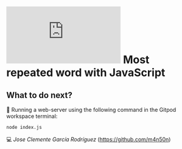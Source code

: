 # ![4Geeks Logo](http://assets.breatheco.de/apis/img/images.php?blob&random&cat=icon&tags=4geeks,16) Most repeated word with JavaScript

## What to do next?

📄 Running a web-server using the following command in the Gitpod workspace terminal:

```sh
node index.js
```

💻 _Jose Clemente García Rodríguez_ (<https://github.com/m4n50n>)
